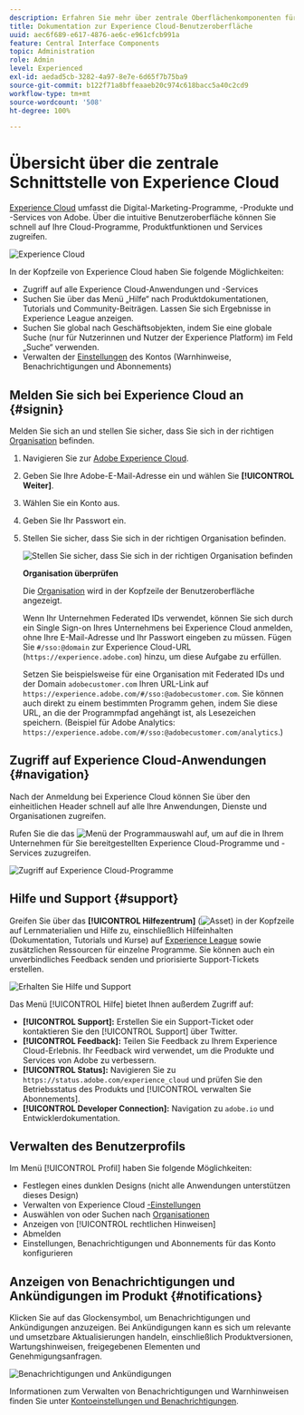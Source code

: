 ```yaml
---
description: Erfahren Sie mehr über zentrale Oberflächenkomponenten für Experience Cloud. Erhalten Sie Hilfe zur Benutzer- und Produktverwaltung in der Admin Console und aktivieren Sie Anwendungen für Experience Cloud-Services. Erhalten Sie Hilfe zur Zielgruppenbibliothek, zu Kundenattributen, zu Experience Cloud-Assets und mehr.
title: Dokumentation zur Experience Cloud-Benutzeroberfläche
uuid: aec6f689-e617-4876-ae6c-e961cfcb991a
feature: Central Interface Components
topic: Administration
role: Admin
level: Experienced
exl-id: aedad5cb-3282-4a97-8e7e-6d65f7b75ba9
source-git-commit: b122f71a8bffeaaeb20c974c618bacc5a40c2cd9
workflow-type: tm+mt
source-wordcount: '508'
ht-degree: 100%

---
```


# Übersicht über die zentrale Schnittstelle von Experience Cloud

[Experience Cloud](https://experience.adobe.com) umfasst die Digital-Marketing-Programme, -Produkte und -Services von Adobe. Über die intuitive Benutzeroberfläche können Sie schnell auf Ihre Cloud-Programme, Produktfunktionen und Services zugreifen.

![Experience Cloud](assets/landing.png)

In der Kopfzeile von Experience Cloud haben Sie folgende Möglichkeiten:

* Zugriff auf alle Experience Cloud-Anwendungen und -Services
* Suchen Sie über das Menü „Hilfe“ nach Produktdokumentationen, Tutorials und Community-Beiträgen. Lassen Sie sich Ergebnisse in Experience League anzeigen.
* Suchen Sie global nach Geschäftsobjekten, indem Sie eine globale Suche (nur für Nutzerinnen und Nutzer der Experience Platform) im Feld „Suche“ verwenden.
* Verwalten der [Einstellungen](features/account-preferences.md) des Kontos (Warnhinweise, Benachrichtigungen und Abonnements)

## Melden Sie sich bei Experience Cloud an {#signin}

Melden Sie sich an und stellen Sie sicher, dass Sie sich in der richtigen [Organisation](administration/organizations.md) befinden.

1. Navigieren Sie zur [Adobe Experience Cloud](https://experience.adobe.com).
1. Geben Sie Ihre Adobe-E-Mail-Adresse ein und wählen Sie **[!UICONTROL Weiter]**.
1. Wählen Sie ein Konto aus.
1. Geben Sie Ihr Passwort ein.
1. Stellen Sie sicher, dass Sie sich in der richtigen Organisation befinden.

   ![Stellen Sie sicher, dass Sie sich in der richtigen Organisation befinden](assets/organizations-menu.png)

   **Organisation überprüfen**

   Die [Organisation](administration/organizations.md) wird in der Kopfzeile der Benutzeroberfläche angezeigt.

   Wenn Ihr Unternehmen Federated IDs verwendet, können Sie sich durch ein Single Sign-on Ihres Unternehmens bei Experience Cloud anmelden, ohne Ihre E-Mail-Adresse und Ihr Passwort eingeben zu müssen. Fügen Sie `#/sso:@domain` zur Experience Cloud-URL (`https://experience.adobe.com`) hinzu, um diese Aufgabe zu erfüllen.

   Setzen Sie beispielsweise für eine Organisation mit Federated IDs und der Domain `adobecustomer.com` Ihren URL-Link auf `https://experience.adobe.com/#/sso:@adobecustomer.com`. Sie können auch direkt zu einem bestimmten Programm gehen, indem Sie diese URL, an die der Programmpfad angehängt ist, als Lesezeichen speichern. (Beispiel für Adobe Analytics: `https://experience.adobe.com/#/sso:@adobecustomer.com/analytics`.)

## Zugriff auf Experience Cloud-Anwendungen {#navigation}

Nach der Anmeldung bei Experience Cloud können Sie über den einheitlichen Header schnell auf alle Ihre Anwendungen, Dienste und Organisationen zugreifen.

Rufen Sie die das ![Menü](assets/apps-icon.png) der Programmauswahl auf, um auf die in Ihrem Unternehmen für Sie bereitgestellten Experience Cloud-Programme und -Services zuzugreifen.

![Zugriff auf Experience Cloud-Programme](assets/platform-core-services.png)

## Hilfe und Support {#support}

Greifen Sie über das **[!UICONTROL Hilfezentrum]** (![Asset](assets/help-icon.png)) in der Kopfzeile auf Lernmaterialien und Hilfe zu, einschließlich Hilfeinhalten (Dokumentation, Tutorials und Kurse) auf [Experience League](https://experienceleague.adobe.com/?lang=de#home) sowie zusätzlichen Ressourcen für einzelne Programme. Sie können auch ein unverbindliches Feedback senden und priorisierte Support-Tickets erstellen.

![Erhalten Sie Hilfe und Support](assets/search-menu.png)

Das Menü [!UICONTROL Hilfe] bietet Ihnen außerdem Zugriff auf:

* **[!UICONTROL Support]:** Erstellen Sie ein Support-Ticket oder kontaktieren Sie den [!UICONTROL Support] über Twitter.
* **[!UICONTROL Feedback]:** Teilen Sie Feedback zu Ihrem Experience Cloud-Erlebnis. Ihr Feedback wird verwendet, um die Produkte und Services von Adobe zu verbessern.
* **[!UICONTROL Status]:** Navigieren Sie zu `https://status.adobe.com/experience_cloud` und prüfen Sie den Betriebsstatus des Produkts und [!UICONTROL verwalten Sie Abonnements].
* **[!UICONTROL Developer Connection]:** Navigation zu `adobe.io` und Entwicklerdokumentation.

## Verwalten des Benutzerprofils

Im Menü [!UICONTROL Profil] haben Sie folgende Möglichkeiten:

* Festlegen eines dunklen Designs (nicht alle Anwendungen unterstützen dieses Design)
* Verwalten von Experience Cloud [-Einstellungen](features/account-preferences.md)
* Auswählen von oder Suchen nach [Organisationen](administration/organizations.md)
* Anzeigen von [!UICONTROL rechtlichen Hinweisen]
* Abmelden
* Einstellungen, Benachrichtigungen und Abonnements für das Konto konfigurieren

## Anzeigen von Benachrichtigungen und Ankündigungen im Produkt {#notifications}

Klicken Sie auf das Glockensymbol, um Benachrichtigungen und Ankündigungen anzuzeigen. Bei Ankündigungen kann es sich um relevante und umsetzbare Aktualisierungen handeln, einschließlich Produktversionen, Wartungshinweisen, freigegebenen Elementen und Genehmigungsanfragen.

![Benachrichtigungen und Ankündigungen](assets/notifications-menu-small.png)

Informationen zum Verwalten von Benachrichtigungen und Warnhinweisen finden Sie unter [Kontoeinstellungen und Benachrichtigungen](features/account-preferences.md).
